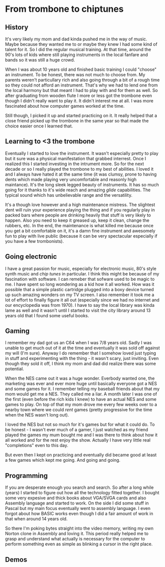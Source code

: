 # From trombone to chiptunes
## History
It's very likely my mom and dad kinda pushed me in the way of music. Maybe because they wanted me to or maybe they knew I had some kind of talent for it. So I did the regular musical training. At that time, around the 90's lots of kids where still playing instruments in the local fanfare and bands so it was still a huge crowd.

When I was about 10 years old and finished basic training I could "choose" an instrument. To be honest, there was not much to choose from. My parents weren't particullary rich and also going through a bit of a rough time so they could not afford an instrument. That's why we had to lend one from the local harmony but that meant I had to play with and for them as well. So after graduating from wooden flute I more or less got the trombone even though I didn't really want to play it. It didn't interest me at all. I was more fascinated about how computer games worked at the time.

Still though, I picked it up and started practicing on it. It really helped that a close friend picked up the trombone in the same year so that made the choice easier once I learned that.

## Learning to <3 the trombone
Eventually I started to love the instrument. It wasn't especially pretty to play but it sure was a physical manifestation that grabbed interrest. Once I realized this I started investing in the intrument more. So for the next decade or so I really played the trombone to my best of abilities. I loved it and I always have hated it at the same time (it was clumsy, prone to having dents which made playing very uncomfortable and reasonly high maintance). It's the long sleek legged beauty of instruments. It has so much going for it thanks to it's wide reach and amazing *glide* capabilities. The typical sound which has unbelievable range and the versatility. 

It's a though love however and a high maintenance mistress. The slightest dent will ruin your experience playing the thing and if you regularly play in packed bars where people are drinking heavily that stuff is very likely to happen. Also you need to keep it greased up, keep it clean, change the rubbers, etc. In the end, the maintenance is what killed me because once you get a bit comfortable on it, it's a damn fine instrument and awesomely fun to play with live public (because it can be very spectacular especially if you have a few trombonists).

## Going electronic
I have a great passion for music, especially for electronic music, 80's style synth music and *chip tunes* in particular. I think this might be because of my fascination with software. I can remeber that sofware used to be magic to me. I have spent so long wondering as a kid how it all worked. How was it possible that a simple plastic cartridge plugged into a boxy device turned up such amazing wonders on my TV screen. I also remember it took me a lot of effort to finally figure it all out (especially since we had no internet and our encyclopedia was from 1970). I have to say the local library was kinda lame as well and it wasn't until I started to visit the city library around 13 years old that I found some useful books.

## Gaming
I remember my dad got us an C64 when I was 7/8 years old. Sadly I was unable to get much out of it at the time and eventually it was sold off against my will (I'm sure). Anyway I do remember that I somehow loved just typing in stuff and experimenting with the thing - it wasn't scary, just inviting. Even though they sold it off, I think my mom and dad did realize there was some potential.

When the NES came out it was a huge wonder. Everbody wanted one, the marketing was ever and ever more huge until basically everyone got a NES and some games for it. I remember telling my baseball friends about that my mom would get me a NES. They called me a liar. A month later I was one of the first (even before the rich kids I knew) to have an actual NES and some games to play. On top of that my mom drove me every few weeks over to a nearby town where we could *rent* games (pretty progressive for the time when the NES wasn't long out).

I loved the NES but not so much for it's games but for what it could do. To be honest - I wasn't ever much of a gamer, I just watched as my friend played the games my mum bought me and I was there to think about how it all worked and for the rest enjoy the show. Actually I have very little real "completions" even to this day.

But even then I kept on practicing and eventually did became good at least a few games which kept me going. And going and going.

## Programming
If you are desperate enough you search and search. So after a long while (years) I started to figure out how all the technology fitted together. I bought some very expesive and thick books about VGA/SVGA cards and also Assembly language and started to work. On the side I did some stuff in Pascal but my main focus eventually went to assembly language. I even forgot about how BASIC works even though I did a fair amount of work in that when around 14 years old.

So there I'm poking bytes straight into the video memory, writing my own Norton clone in Assembly and loving it. This period really helped me to grasp and understand what actually is necessary for the computer to perform something even as simple as blinking a cursor in the right place.

## Demos


